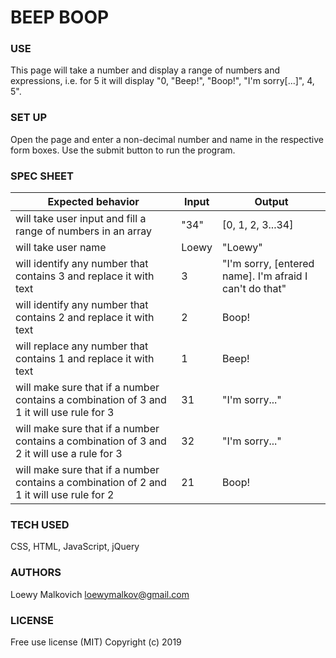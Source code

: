 # BEEP BOOP

### USE

This page will take a number and display a range of numbers and expressions, i.e. for 5 it will display "0, "Beep!", "Boop!", "I'm sorry[...]", 4, 5".

### SET UP

Open the page and enter a non-decimal number and name in the respective form boxes. Use the submit button to run the program.

### SPEC SHEET

| Expected behavior | Input | Output |
|-----|-----|-----|
| will take user input and fill a range of numbers in an array| "34"|[0, 1, 2, 3...34]|
|will take user name | Loewy | "Loewy"|
|will identify any number that contains 3 and replace it with text | 3 |"I'm sorry, [entered name]. I'm afraid I can't do that" | 
|will identify any number that contains 2 and replace it with text | 2 | Boop! |
|will replace any number that contains 1 and replace it with text | 1 | Beep! |
|will make sure that if a number contains a combination of 3 and 1 it will use rule for 3| 31 | "I'm sorry..."|
| will make sure that if a number contains a combination of 3 and 2 it will use a rule for 3| 32 | "I'm sorry..." |
| will make sure that if a number contains a combination of 2 and 1 it will use rule for 2 | 21 | Boop! |


### TECH USED

CSS, HTML, JavaScript, jQuery

### AUTHORS

Loewy Malkovich
loewymalkov@gmail.com

### LICENSE

Free use license (MIT)
Copyright (c) 2019